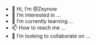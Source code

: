- 👋 Hi, I’m @Zeynow
- 👀 I’m interested in ...
- 🌱 I’m currently learning ...
- 📫 How to reach me ...
- 💞️ I’m looking to collaborate on ...

<!---
Zeynow/Zeynow is a ✨ special ✨ repository because its `README.md` (this file) appears on your GitHub profile.
You can click the Preview link to take a look at your changes.
--->
